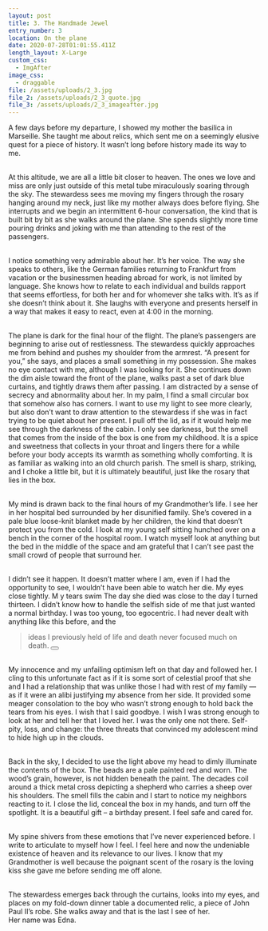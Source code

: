```yaml
---
layout: post
title: 3. The Handmade Jewel
entry_number: 3
location: On the plane
date: 2020-07-28T01:01:55.411Z
length_layout: X-Large
custom_css:
  - ImgAfter
image_css:
  - draggable
file: /assets/uploads/2_3.jpg
file_2: /assets/uploads/2_3_quote.jpg
file_3: /assets/uploads/2_3_imageafter.jpg
---
```

A few days before my departure, I showed my mother the basilica in Marseille. She taught me about relics, which sent me on a seemingly elusive quest for a piece of history. It wasn’t long before history made its way to me.

\
At this altitude, we are all a little bit closer to heaven. The ones we love and miss are only just outside of this metal tube miraculously soaring through the sky. The stewardess sees me moving my fingers through the rosary hanging around my neck, just like my mother always does before flying. She interrupts and we begin an intermittent 6-hour conversation, the kind that is built bit by bit as she walks around the plane. She spends slightly more time pouring drinks and joking with me than attending to the rest of the passengers.

\
I notice something very admirable about her. It’s her voice. The way she speaks to others, like the German families returning to Frankfurt from vacation or the businessmen heading abroad for work, is not limited by language. She knows how to relate to each individual and builds rapport that seems effortless, for both her and for whomever she talks with. It’s as if she doesn’t think about it. She laughs with everyone and presents herself in a way that makes it easy to react, even at 4:00 in the morning.

\
The plane is dark for the final hour of the flight. The plane’s passengers are beginning to arise out of restlessness. The stewardess quickly approaches me from behind and pushes my shoulder from the armrest. “A present for you,” she says, and places a small something in my possession. She makes no eye contact with me, although I was looking for it. She continues down the dim aisle toward the front of the plane, walks past a set of dark blue curtains, and tightly draws them after passing. I am distracted by a sense of secrecy and abnormality about her. In my palm, I find a small circular box that somehow also has corners. I want to use my light to see more clearly, but also don’t want to draw attention to the stewardess if she was in fact trying to be quiet about her present. I pull off the lid, as if it would help me see through the darkness of the cabin. I only see darkness, but the smell that comes from the inside of the box is one from my childhood. It is a spice and sweetness that collects in your throat and lingers there for a while before your body accepts its warmth as something wholly comforting. It is as familiar as walking into an old church parish. The smell is sharp, striking, and I choke a little bit, but it is ultimately beautiful, just like the rosary that lies in the box.

\
My mind is drawn back to the final hours of my Grandmother’s life. I see her in her hospital bed surrounded by her disunified family. She’s covered in a pale blue loose-knit blanket made by her children, the kind that doesn’t protect you from the cold. I look at my young self sitting hunched over on a bench in the corner of the hospital room. I watch myself look at anything but the bed in the middle of the space and am grateful that I can’t see past the small crowd of people that surround her.

\
I didn’t see it happen. It doesn’t matter where I am, even if I had the opportunity to see, I wouldn’t have been able to watch her die. My eyes close tightly. M y tears swim The day she died was close to the day I turned thirteen. I didn’t know how to handle the selfish side of me that just wanted a normal birthday. I was too young, too egocentric. I had never dealt with anything like this before, and the 

<blockquote>
ideas I previously held of <span class="blackletter">life</span> and death never focused much on <span class="blackletter">death.</span>
<button onclick = "addClass()" class="interaction-box-inline"><a></a></button></blockquote>


\
My innocence and my unfailing optimism left on that day and followed her. I cling to this unfortunate fact as if it is some sort of celestial proof that she and I had a relationship that was unlike those I had with rest of my family — as if it were an alibi justifying my absence from her side. It provided some meager consolation to the boy who wasn’t strong enough to hold back the tears from his eyes. I wish that I said goodbye. I wish I was strong enough to look at her and tell her that I loved her. I was the only one not there. Self-pity, loss, and change: the three threats that convinced my adolescent mind to hide high up in the clouds.

\
Back in the sky, I decided to use the light above my head to dimly illuminate the contents of the box. The beads are a pale painted red and worn. The wood’s grain, however, is not hidden beneath the paint. The decades coil around a thick metal cross depicting a shepherd who carries a sheep over his shoulders. The smell fills the cabin and I start to notice my neighbors reacting to it. I close the lid, conceal the box in my hands, and turn off the spotlight. It is a beautiful gift – a birthday present. I feel safe and cared for.

\
My spine shivers from these emotions that I’ve never experienced before. I write to articulate to myself how I feel. I feel here and now the undeniable existence of heaven and its relevance to our lives. I know that my Grandmother is well because the poignant scent of the rosary is the loving kiss she gave me before sending me off alone.

\
The stewardess emerges back through the curtains, looks into my eyes, and places on my fold-down dinner table a documented relic, a piece of John Paul II’s robe. She walks away and that is the last I see of her.\
Her name was Edna.